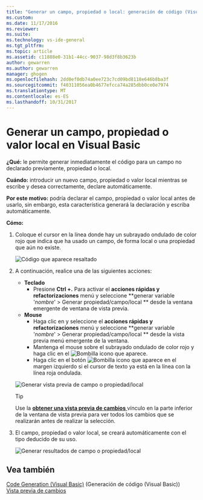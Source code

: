 ```yaml
---
title: "Generar un campo, propiedad o local: generación de código (Visual Basic) | Documentos de Microsoft"
ms.custom: 
ms.date: 11/17/2016
ms.reviewer: 
ms.suite: 
ms.technology: vs-ide-general
ms.tgt_pltfrm: 
ms.topic: article
ms.assetid: c11888e0-31b1-44cc-9037-98d3f8b3623b
author: gewarren
ms.author: gewarren
manager: ghogen
ms.openlocfilehash: 2dd0ef0db74a0ee723c7cd09bd8118e646b8ba3f
ms.sourcegitcommit: f40311056ea0b4677efcca74a285dbb0ce0e7974
ms.translationtype: MT
ms.contentlocale: es-ES
ms.lasthandoff: 10/31/2017
---
```

# <a name="generate-a-field-property-or-local-in-visual-basic"></a>Generar un campo, propiedad o valor local en Visual Basic
**¿Qué:** le permite generar inmediatamente el código para un campo no declarado previamente, propiedad o local. 

**Cuándo:** introducir un nuevo campo, propiedad o valor local mientras se escribe y desea correctamente, declare automáticamente.  

**Por este motivo:** podría declarar el campo, propiedad o valor local antes de usarlo, sin embargo, esta característica generará la declaración y escriba automáticamente. 

**Cómo:**

1. Coloque el cursor en la línea donde hay un subrayado ondulado de color rojo que indica que ha usado un campo, de forma local o una propiedad que aún no existe.

   ![Código que aparece resaltado](media/field_highlight.png)

1. A continuación, realice una de las siguientes acciones:
   * **Teclado**
     * Presione **Ctrl +.** Para activar el **acciones rápidas y refactorizaciones** menú y seleccione  **generar variable '*nombre*' > Generar propiedad/campo/local ** desde la ventana emergente de ventana de vista previa.
   * **Mouse**
     * Haga clic en y seleccione el **acciones rápidas y refactorizaciones** menú y seleccione  **generar variable '*nombre*' > Generar propiedad/campo/local ** desde la vista previa menú emergente de la ventana.
     * Mantenga el mouse sobre el subrayado ondulado de color rojo y haga clic en el ![Bombilla](media/bulb.png) icono que aparece.
     * Haga clic en el botón ![Bombilla](media/bulb.png) icono que aparece en el margen izquierdo si el cursor de texto ya está en la línea con la línea roja ondulada.

   ![Generar vista previa de campo o propiedad/local](media/field_preview.png)

   >[!TIP]
   >Use la [ **obtener una vista previa de cambios** ](../../ide/preview-changes.md) vínculo en la parte inferior de la ventana de vista previa para ver todos los cambios que se realizarán antes de realizar la selección.

1. El campo, propiedad o valor local, se creará automáticamente con el tipo deducido de su uso.

   ![Generar resultados de campo o propiedad/local](media/field_result.png)

## <a name="see-also"></a>Vea también  
[Code Generation (Visual Basic)](../code-generation-vb.md) (Generación de código (Visual Basic))  
[Vista previa de cambios](../../ide/preview-changes.md)